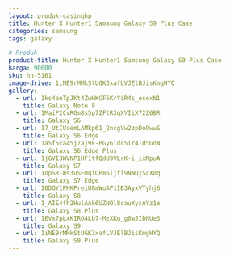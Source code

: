 ```yaml
---
layout: produk-casinghp
title: Hunter X Hunter1 Samsung Galaxy S9 Plus Case
categories: samsung
tags: galaxy

# Produk
product-title: Hunter X Hunter1 Samsung Galaxy S9 Plus Case
harga: 90000
sku: hn-5161
image-drive: 1iNE9rMMkStUGK3xafLVJElBJisKmgHYQ
gallery:
  - url: 1ks4anTpJKt4ZwHKCF5KrYiR4s_esexN1
    title: Galaxy Note 8
  - url: 1MaiP2CvRGm8s5p7ZFtR3qXYIiX72Z6BR
    title: Galaxy S6
  - url: 17_UtIUaemLAMkp61_2ncgVw2zpDoOwwS
    title: Galaxy S6 Edge
  - url: 1aSf5ca45j7aj9F-PGy6idc5Ir4Td5GnN
    title: Galaxy S6 Edge Plus
  - url: 1jGVI3WVNP1HF1tfQdU9VLrK-i_ixMpuA
    title: Galaxy S7
  - url: 1opSR-Ws3uSEmqiQP86ijfi9NNQjScX0q
    title: Galaxy S7 Edge
  - url: 10DGY1PHKPreiU8mWuAP1IB3AyxVTyhj6
    title: Galaxy S8
  - url: 1_AIE4fh2HulAAk6UZNOl8cauXysnYz1e
    title: Galaxy S8 Plus
  - url: 1EVx7pLxKIRO4Lb7-MzXKu_g0wJIbNUe3
    title: Galaxy S9
  - url: 1iNE9rMMkStUGK3xafLVJElBJisKmgHYQ
    title: Galaxy S9 Plus
---
```

